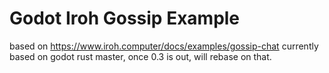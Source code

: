 # Godot Iroh Gossip Example
based on https://www.iroh.computer/docs/examples/gossip-chat
currently based on godot rust master, once 0.3 is out, will rebase on that.